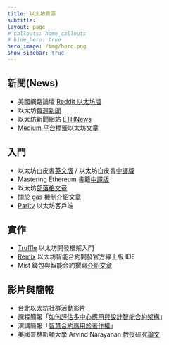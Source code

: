 ```yaml
---
title: 以太坊資源 
subtitle: 
layout: page
# callouts: home_callouts
# hide_hero: true
hero_image: /img/hero.png
show_sidebar: true
---
```


## 新聞(News)

* 美國網路論壇 [Reddit 以太坊版](https://www.reddit.com/r/ethereum)
* 以太坊[每週新聞](https://weekinethereumnews.com/march-1-2019/)
* 以太坊新聞網站 [ETHNews](https://www.ethnews.com/)
* [Medium 平台](https://medium.com/tag/ethereum/latest)標籤以太坊文章

## 入門

* 以太坊白皮書[英文版](https://github.com/ethereum/wiki/wiki/White-Paper) / 以太坊白皮書[中譯版](https://github.com/ChenPoWei/ethereum_whitepaper_zh)
* Mastering Ethereum 書籍[中譯版](https://github.com/ChenPoWei/ethereumbook_zh)
* 以太坊[部落格文章](https://blog.ethereum.org/)
* 關於 gas 機制[介紹文章](https://gist.github.com/changwu-tw/b7ac9a08479d5beae8a56b645be63503)
* [Parity](https://github.com/paritytech/parity-ethereum) 以太坊客戶端

## 實作

* [Truffle](https://truffleframework.com/) 以太坊開發框架入門
* [Remix](http://remix.ethereum.org/) 以太坊智能合約開發官方線上版 IDE
* Mist 錢包與智能合約撰寫[介紹文章](https://medium.com/taipei-ethereum-meetup/ethereum-smart-contract-%E6%92%B0%E5%AF%AB-68588a3d8358)

## 影片與簡報

* 台北以太坊社群[活動影片](https://www.youtube.com/channel/UCVmRAQeesq4TA3rdvbz-IkQ)
* 課程簡報「[如何評估多中心應用與設計智能合約架構](https://docs.google.com/presentation/d/1skVKF69RNGIrsiZR8EcXLKBZGmamNCDnldXhVx1l3fE)」
* 演講簡報「[智慧合約應用於著作權](https://www.slideshare.net/NicholasLin15/copyrightcontractdemo)」
* 美國普林斯頓大學 Arvind Narayanan 教授研究[論文](https://queue.acm.org/detail.cfm?id=3043967)